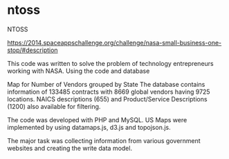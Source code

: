 ntoss
=====

NTOSS

https://2014.spaceappschallenge.org/challenge/nasa-small-business-one-stop/#description

This code was written to solve the problem of technology entrepreneurs working with NASA. Using the code and database 

Map for Number of Vendors grouped by State
The database contains information of 133485 contracts with 8669 global vendors having 9725 locations. NAICS descriptions (655) and Product/Service Descriptions (1200) also available for filtering.

The code was developed with PHP and MySQL. US Maps were implemented by using datamaps.js, d3.js and topojson.js. 

The major task was collecting information from various government websites and creating the write data model.
